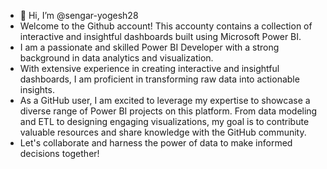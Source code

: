 - 👋 Hi, I’m @sengar-yogesh28
- Welcome to the Github account! This accounty contains a collection of interactive and insightful dashboards built using Microsoft Power BI.
- I am a passionate and skilled Power BI Developer with a strong background in data analytics and visualization.
- With extensive experience in creating interactive and insightful dashboards, I am proficient in transforming raw data into actionable insights.
- As a GitHub user, I am excited to leverage my expertise to showcase a diverse range of Power BI projects on this platform. From data modeling and ETL to designing engaging visualizations, my goal is to contribute valuable resources and share knowledge with the GitHub community.
- Let's collaborate and harness the power of data to make informed decisions together!
<!---
sengar-yogesh28/sengar-yogesh28 is a ✨ special ✨ repository because its `README.md` (this file) appears on your GitHub profile.
You can click the Preview link to take a look at your changes.
--->

